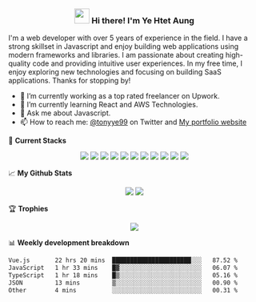 <h3 align="center"><img src = "https://raw.githubusercontent.com/MartinHeinz/MartinHeinz/master/wave.gif" width = 30px> Hi there! I'm Ye Htet Aung</h3>

I'm a web developer with over 5 years of experience in the field. I have a strong skillset in Javascript and enjoy building web applications using modern frameworks and libraries. I am passionate about creating high-quality code and providing intuitive user experiences. In my free time, I enjoy exploring new technologies and focusing on building SaaS applications. Thanks for stopping by!

- 🔭 I’m currently working as a top rated freelancer on Upwork.
- 🌱 I’m currently learning React and AWS Technologies.
- 💬 Ask me about Javascript.
- 📫 How to reach me: [@tonyye99](https://twitter.com/TonyYe99) on Twitter and [My portfolio website](https://yehtetaung.netlify.app) 

🚀 **Current Stacks**
<p align="center">
  <img src="https://img.shields.io/badge/JavaScript-323330?style=for-the-badge&logo=javascript&logoColor=F7DF1E" />
  <img src="https://img.shields.io/badge/TypeScript-007ACC?style=for-the-badge&logo=typescript&logoColor=white" />
  <img src="https://img.shields.io/badge/Vue.js-35495E?style=for-the-badge&logo=vuedotjs&logoColor=4FC08D" />
  <img src="https://img.shields.io/badge/Node.js-339933?style=for-the-badge&logo=nodedotjs&logoColor=white" />
  <img src="https://img.shields.io/badge/Express.js-000000?style=for-the-badge&logo=express&logoColor=white" />
  <img src="https://img.shields.io/badge/nuxt.js-00C58E?style=for-the-badge&logo=nuxtdotjs&logoColor=white" />
  <img src="https://img.shields.io/badge/Tailwind_CSS-38B2AC?style=for-the-badge&logo=tailwind-css&logoColor=white" />
  <img src="https://img.shields.io/badge/Docker-2CA5E0?style=for-the-badge&logo=docker&logoColor=white" />
  <img src="https://img.shields.io/badge/Amazon_AWS-FF9900?style=for-the-badge&logo=amazonaws&logoColor=white" />
  <img src="https://img.shields.io/badge/MongoDB-4EA94B?style=for-the-badge&logo=mongodb&logoColor=white" />
  <img src="https://img.shields.io/badge/Supabase-181818?style=for-the-badge&logo=supabase&logoColor=white" />
</p>

📈 **My Github Stats**
<p align="center">
  <img src="https://github-readme-stats-git-masterrstaa-rickstaa.vercel.app/api?username=tonyye99&theme=dark" />
  <img src="https://github-readme-streak-stats.herokuapp.com/?user=tonyye99&theme=dark" />
</p>

🏆 **Trophies**
<p align="center">
  <img src="https://github-profile-trophy.vercel.app/?username=tonyye99&theme=dark" />
</p>

📊 **Weekly development breakdown**
<!--START_SECTION:waka-->

```txt
Vue.js       22 hrs 20 mins  ██████████████████████░░░   87.52 %
JavaScript   1 hr 33 mins    █▓░░░░░░░░░░░░░░░░░░░░░░░   06.07 %
TypeScript   1 hr 18 mins    █▒░░░░░░░░░░░░░░░░░░░░░░░   05.16 %
JSON         13 mins         ▒░░░░░░░░░░░░░░░░░░░░░░░░   00.90 %
Other        4 mins          ░░░░░░░░░░░░░░░░░░░░░░░░░   00.31 %
```

<!--END_SECTION:waka-->


